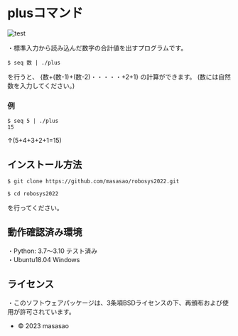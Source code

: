 # plusコマンド
![test](https://github.com/masasao/robosys2022/actions/workflows/test.yml/badge.svg)


・標準入力から読み込んだ数字の合計値を出すプログラムです。

`$ seq 数 | ./plus`

を行うと、 
{数+(数-1)+(数-2)・・・・・+2+1}
の計算ができます。
(数には自然数を入力してください。)
### 例
`$ seq 5 | ./plus`  
`15`

↑(5+4+3+2+1=15)


## インストール方法
`$ git clone https://github.com/masasao/robosys2022.git`

`$ cd robosys2022`

を行ってください。

## 動作確認済み環境
・Python: 3.7〜3.10 テスト済み  
・Ubuntu18.04 Windows 
## ライセンス
・このソフトウェアパッケージは、3条項BSDライセンスの下、再頒布および使用が許可されています。


 * © 2023 masasao 

